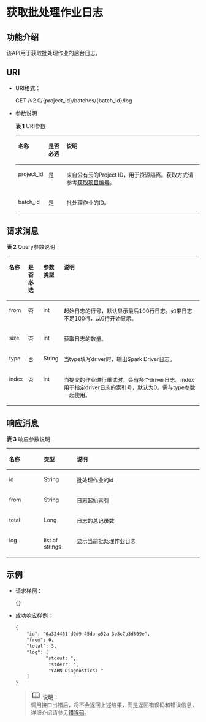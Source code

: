 # 获取批处理作业日志<a name="dli_02_0128"></a>

## 功能介绍<a name="zh-cn_topic_0103345066_zh-cn_topic_0102902523_s1f0e4fd3d502405199f36f78e68721aa"></a>

该API用于获取批处理作业的后台日志。

## URI<a name="zh-cn_topic_0103345066_zh-cn_topic_0102902523_s9e1b8ec5b57c422a942b19835da7d66e"></a>

-   URI格式：

    GET /v2.0/\{project\_id\}/batches/\{batch\_id\}/log

-   参数说明

    **表 1**  URI参数

    <a name="zh-cn_topic_0103345066_zh-cn_topic_0102902523_zh-cn_topic_0069077803_table60779388"></a>
    <table><thead align="left"><tr id="zh-cn_topic_0103345066_zh-cn_topic_0102902523_zh-cn_topic_0069077803_row61411666"><th class="cellrowborder" valign="top" width="14.000000000000002%" id="mcps1.2.4.1.1"><p id="zh-cn_topic_0103345066_zh-cn_topic_0102902523_a420a62a594f9410eaea229ffc8037a61"><a name="zh-cn_topic_0103345066_zh-cn_topic_0102902523_a420a62a594f9410eaea229ffc8037a61"></a><a name="zh-cn_topic_0103345066_zh-cn_topic_0102902523_a420a62a594f9410eaea229ffc8037a61"></a>名称</p>
    </th>
    <th class="cellrowborder" valign="top" width="10%" id="mcps1.2.4.1.2"><p id="zh-cn_topic_0103345066_zh-cn_topic_0102902523_zh-cn_topic_0069077803_p873025824211"><a name="zh-cn_topic_0103345066_zh-cn_topic_0102902523_zh-cn_topic_0069077803_p873025824211"></a><a name="zh-cn_topic_0103345066_zh-cn_topic_0102902523_zh-cn_topic_0069077803_p873025824211"></a>是否必选</p>
    </th>
    <th class="cellrowborder" valign="top" width="76%" id="mcps1.2.4.1.3"><p id="zh-cn_topic_0103345066_zh-cn_topic_0102902523_a692d3cd97b464aed90ba6d841900a4a5"><a name="zh-cn_topic_0103345066_zh-cn_topic_0102902523_a692d3cd97b464aed90ba6d841900a4a5"></a><a name="zh-cn_topic_0103345066_zh-cn_topic_0102902523_a692d3cd97b464aed90ba6d841900a4a5"></a>说明</p>
    </th>
    </tr>
    </thead>
    <tbody><tr id="zh-cn_topic_0103345066_zh-cn_topic_0102902523_zh-cn_topic_0069077803_row48589216"><td class="cellrowborder" valign="top" width="14.000000000000002%" headers="mcps1.2.4.1.1 "><p id="zh-cn_topic_0103345066_zh-cn_topic_0102902523_zh-cn_topic_0069077803_p43412436"><a name="zh-cn_topic_0103345066_zh-cn_topic_0102902523_zh-cn_topic_0069077803_p43412436"></a><a name="zh-cn_topic_0103345066_zh-cn_topic_0102902523_zh-cn_topic_0069077803_p43412436"></a>project_id</p>
    </td>
    <td class="cellrowborder" valign="top" width="10%" headers="mcps1.2.4.1.2 "><p id="zh-cn_topic_0103345066_zh-cn_topic_0102902523_zh-cn_topic_0069077803_p26746391"><a name="zh-cn_topic_0103345066_zh-cn_topic_0102902523_zh-cn_topic_0069077803_p26746391"></a><a name="zh-cn_topic_0103345066_zh-cn_topic_0102902523_zh-cn_topic_0069077803_p26746391"></a>是</p>
    </td>
    <td class="cellrowborder" valign="top" width="76%" headers="mcps1.2.4.1.3 "><p id="zh-cn_topic_0103345066_zh-cn_topic_0102902523_zh-cn_topic_0069077803_p18974100"><a name="zh-cn_topic_0103345066_zh-cn_topic_0102902523_zh-cn_topic_0069077803_p18974100"></a><a name="zh-cn_topic_0103345066_zh-cn_topic_0102902523_zh-cn_topic_0069077803_p18974100"></a>来自公有云的Project ID，用于资源隔离。获取方式请参考<a href="获取项目编号.md">获取项目编号</a>。</p>
    </td>
    </tr>
    <tr id="zh-cn_topic_0103345066_row40002247161527"><td class="cellrowborder" valign="top" width="14.000000000000002%" headers="mcps1.2.4.1.1 "><p id="zh-cn_topic_0103345066_p11474470161527"><a name="zh-cn_topic_0103345066_p11474470161527"></a><a name="zh-cn_topic_0103345066_p11474470161527"></a>batch_id</p>
    </td>
    <td class="cellrowborder" valign="top" width="10%" headers="mcps1.2.4.1.2 "><p id="zh-cn_topic_0103345066_p57016873161527"><a name="zh-cn_topic_0103345066_p57016873161527"></a><a name="zh-cn_topic_0103345066_p57016873161527"></a>是</p>
    </td>
    <td class="cellrowborder" valign="top" width="76%" headers="mcps1.2.4.1.3 "><p id="zh-cn_topic_0103345066_p54964009161527"><a name="zh-cn_topic_0103345066_p54964009161527"></a><a name="zh-cn_topic_0103345066_p54964009161527"></a>批处理作业的ID。</p>
    </td>
    </tr>
    </tbody>
    </table>


## 请求消息<a name="zh-cn_topic_0103345066_zh-cn_topic_0102902523_section20458182103"></a>

**表 2**  Query参数说明

<a name="zh-cn_topic_0103345066_zh-cn_topic_0102902523_table1944164663513"></a>
<table><thead align="left"><tr id="zh-cn_topic_0103345066_zh-cn_topic_0102902523_row29441446113518"><th class="cellrowborder" valign="top" width="8%" id="mcps1.2.5.1.1"><p id="zh-cn_topic_0103345066_zh-cn_topic_0102902523_p1935161415364"><a name="zh-cn_topic_0103345066_zh-cn_topic_0102902523_p1935161415364"></a><a name="zh-cn_topic_0103345066_zh-cn_topic_0102902523_p1935161415364"></a>名称</p>
</th>
<th class="cellrowborder" valign="top" width="8%" id="mcps1.2.5.1.2"><p id="zh-cn_topic_0103345066_zh-cn_topic_0102902523_p1036131419366"><a name="zh-cn_topic_0103345066_zh-cn_topic_0102902523_p1036131419366"></a><a name="zh-cn_topic_0103345066_zh-cn_topic_0102902523_p1036131419366"></a>是否必选</p>
</th>
<th class="cellrowborder" valign="top" width="9%" id="mcps1.2.5.1.3"><p id="zh-cn_topic_0103345066_zh-cn_topic_0102902523_p17381114123617"><a name="zh-cn_topic_0103345066_zh-cn_topic_0102902523_p17381114123617"></a><a name="zh-cn_topic_0103345066_zh-cn_topic_0102902523_p17381114123617"></a>参数类型</p>
</th>
<th class="cellrowborder" valign="top" width="75%" id="mcps1.2.5.1.4"><p id="zh-cn_topic_0103345066_zh-cn_topic_0102902523_p1340121413614"><a name="zh-cn_topic_0103345066_zh-cn_topic_0102902523_p1340121413614"></a><a name="zh-cn_topic_0103345066_zh-cn_topic_0102902523_p1340121413614"></a>说明</p>
</th>
</tr>
</thead>
<tbody><tr id="zh-cn_topic_0103345066_row53252829155831"><td class="cellrowborder" valign="top" width="8%" headers="mcps1.2.5.1.1 "><p id="zh-cn_topic_0103345066_p46898331155831"><a name="zh-cn_topic_0103345066_p46898331155831"></a><a name="zh-cn_topic_0103345066_p46898331155831"></a>from</p>
</td>
<td class="cellrowborder" valign="top" width="8%" headers="mcps1.2.5.1.2 "><p id="zh-cn_topic_0103345066_p40668489155831"><a name="zh-cn_topic_0103345066_p40668489155831"></a><a name="zh-cn_topic_0103345066_p40668489155831"></a>否</p>
</td>
<td class="cellrowborder" valign="top" width="9%" headers="mcps1.2.5.1.3 "><p id="zh-cn_topic_0103345066_p5813287155831"><a name="zh-cn_topic_0103345066_p5813287155831"></a><a name="zh-cn_topic_0103345066_p5813287155831"></a>int</p>
</td>
<td class="cellrowborder" valign="top" width="75%" headers="mcps1.2.5.1.4 "><p id="zh-cn_topic_0103345066_p17904268162446"><a name="zh-cn_topic_0103345066_p17904268162446"></a><a name="zh-cn_topic_0103345066_p17904268162446"></a>起始日志的行号，默认显示最后100行日志。如果日志不足100行，从0行开始显示。</p>
</td>
</tr>
<tr id="zh-cn_topic_0103345066_row13373521155831"><td class="cellrowborder" valign="top" width="8%" headers="mcps1.2.5.1.1 "><p id="zh-cn_topic_0103345066_p6949431155831"><a name="zh-cn_topic_0103345066_p6949431155831"></a><a name="zh-cn_topic_0103345066_p6949431155831"></a>size</p>
</td>
<td class="cellrowborder" valign="top" width="8%" headers="mcps1.2.5.1.2 "><p id="zh-cn_topic_0103345066_p26033042155831"><a name="zh-cn_topic_0103345066_p26033042155831"></a><a name="zh-cn_topic_0103345066_p26033042155831"></a>否</p>
</td>
<td class="cellrowborder" valign="top" width="9%" headers="mcps1.2.5.1.3 "><p id="zh-cn_topic_0103345066_p28301633155831"><a name="zh-cn_topic_0103345066_p28301633155831"></a><a name="zh-cn_topic_0103345066_p28301633155831"></a>int</p>
</td>
<td class="cellrowborder" valign="top" width="75%" headers="mcps1.2.5.1.4 "><p id="zh-cn_topic_0103345066_p64252615162455"><a name="zh-cn_topic_0103345066_p64252615162455"></a><a name="zh-cn_topic_0103345066_p64252615162455"></a>获取日志的数量。</p>
</td>
</tr>
<tr id="row20634150143618"><td class="cellrowborder" valign="top" width="8%" headers="mcps1.2.5.1.1 "><p id="p1963555011368"><a name="p1963555011368"></a><a name="p1963555011368"></a>type</p>
</td>
<td class="cellrowborder" valign="top" width="8%" headers="mcps1.2.5.1.2 "><p id="p126351250133611"><a name="p126351250133611"></a><a name="p126351250133611"></a>否</p>
</td>
<td class="cellrowborder" valign="top" width="9%" headers="mcps1.2.5.1.3 "><p id="p76351550183617"><a name="p76351550183617"></a><a name="p76351550183617"></a>String</p>
</td>
<td class="cellrowborder" valign="top" width="75%" headers="mcps1.2.5.1.4 "><p id="p13636750103616"><a name="p13636750103616"></a><a name="p13636750103616"></a>当type填写driver时，输出Spark Driver日志。</p>
</td>
</tr>
<tr id="row4823049113716"><td class="cellrowborder" valign="top" width="8%" headers="mcps1.2.5.1.1 "><p id="p15823184912379"><a name="p15823184912379"></a><a name="p15823184912379"></a>index</p>
</td>
<td class="cellrowborder" valign="top" width="8%" headers="mcps1.2.5.1.2 "><p id="p2823349183712"><a name="p2823349183712"></a><a name="p2823349183712"></a>否</p>
</td>
<td class="cellrowborder" valign="top" width="9%" headers="mcps1.2.5.1.3 "><p id="p582314913716"><a name="p582314913716"></a><a name="p582314913716"></a>int</p>
</td>
<td class="cellrowborder" valign="top" width="75%" headers="mcps1.2.5.1.4 "><p id="p68237495374"><a name="p68237495374"></a><a name="p68237495374"></a>当提交的作业进行重试时，会有多个driver日志。index用于指定driver日志的索引号，默认为0。需与type参数一起使用。</p>
</td>
</tr>
</tbody>
</table>

## 响应消息<a name="zh-cn_topic_0103345066_zh-cn_topic_0102902523_sd1ecb66580054b2ea403be8b2272a2c7"></a>

**表 3**  响应参数说明

<a name="zh-cn_topic_0103345066_zh-cn_topic_0102902523_table1391425172812"></a>
<table><thead align="left"><tr id="zh-cn_topic_0103345066_zh-cn_topic_0102902523_row239272520282"><th class="cellrowborder" valign="top" width="18%" id="mcps1.2.4.1.1"><p id="zh-cn_topic_0103345066_zh-cn_topic_0102902523_p73934250283"><a name="zh-cn_topic_0103345066_zh-cn_topic_0102902523_p73934250283"></a><a name="zh-cn_topic_0103345066_zh-cn_topic_0102902523_p73934250283"></a>名称</p>
</th>
<th class="cellrowborder" valign="top" width="17%" id="mcps1.2.4.1.2"><p id="zh-cn_topic_0103345066_zh-cn_topic_0102902523_p93931525182819"><a name="zh-cn_topic_0103345066_zh-cn_topic_0102902523_p93931525182819"></a><a name="zh-cn_topic_0103345066_zh-cn_topic_0102902523_p93931525182819"></a>类型</p>
</th>
<th class="cellrowborder" valign="top" width="65%" id="mcps1.2.4.1.3"><p id="zh-cn_topic_0103345066_zh-cn_topic_0102902523_p339412542814"><a name="zh-cn_topic_0103345066_zh-cn_topic_0102902523_p339412542814"></a><a name="zh-cn_topic_0103345066_zh-cn_topic_0102902523_p339412542814"></a>说明</p>
</th>
</tr>
</thead>
<tbody><tr id="zh-cn_topic_0103345066_row63379595162513"><td class="cellrowborder" valign="top" width="18%" headers="mcps1.2.4.1.1 "><p id="zh-cn_topic_0103345066_p50256728162513"><a name="zh-cn_topic_0103345066_p50256728162513"></a><a name="zh-cn_topic_0103345066_p50256728162513"></a>id</p>
</td>
<td class="cellrowborder" valign="top" width="17%" headers="mcps1.2.4.1.2 "><p id="zh-cn_topic_0103345066_p44263180162513"><a name="zh-cn_topic_0103345066_p44263180162513"></a><a name="zh-cn_topic_0103345066_p44263180162513"></a>String</p>
</td>
<td class="cellrowborder" valign="top" width="65%" headers="mcps1.2.4.1.3 "><p id="zh-cn_topic_0103345066_p28547791162513"><a name="zh-cn_topic_0103345066_p28547791162513"></a><a name="zh-cn_topic_0103345066_p28547791162513"></a>批处理作业的id</p>
</td>
</tr>
<tr id="zh-cn_topic_0103345066_row66694500162513"><td class="cellrowborder" valign="top" width="18%" headers="mcps1.2.4.1.1 "><p id="zh-cn_topic_0103345066_p7592495162513"><a name="zh-cn_topic_0103345066_p7592495162513"></a><a name="zh-cn_topic_0103345066_p7592495162513"></a>from</p>
</td>
<td class="cellrowborder" valign="top" width="17%" headers="mcps1.2.4.1.2 "><p id="zh-cn_topic_0103345066_p11012339162513"><a name="zh-cn_topic_0103345066_p11012339162513"></a><a name="zh-cn_topic_0103345066_p11012339162513"></a>String</p>
</td>
<td class="cellrowborder" valign="top" width="65%" headers="mcps1.2.4.1.3 "><p id="zh-cn_topic_0103345066_p19584260162513"><a name="zh-cn_topic_0103345066_p19584260162513"></a><a name="zh-cn_topic_0103345066_p19584260162513"></a>日志起始索引</p>
</td>
</tr>
<tr id="zh-cn_topic_0103345066_row59606283162513"><td class="cellrowborder" valign="top" width="18%" headers="mcps1.2.4.1.1 "><p id="zh-cn_topic_0103345066_p49846418162513"><a name="zh-cn_topic_0103345066_p49846418162513"></a><a name="zh-cn_topic_0103345066_p49846418162513"></a>total</p>
</td>
<td class="cellrowborder" valign="top" width="17%" headers="mcps1.2.4.1.2 "><p id="zh-cn_topic_0103345066_p11028097162513"><a name="zh-cn_topic_0103345066_p11028097162513"></a><a name="zh-cn_topic_0103345066_p11028097162513"></a>Long</p>
</td>
<td class="cellrowborder" valign="top" width="65%" headers="mcps1.2.4.1.3 "><p id="zh-cn_topic_0103345066_p20860697162513"><a name="zh-cn_topic_0103345066_p20860697162513"></a><a name="zh-cn_topic_0103345066_p20860697162513"></a>日志的总记录数</p>
</td>
</tr>
<tr id="zh-cn_topic_0103345066_row28992541162513"><td class="cellrowborder" valign="top" width="18%" headers="mcps1.2.4.1.1 "><p id="zh-cn_topic_0103345066_p40845066162513"><a name="zh-cn_topic_0103345066_p40845066162513"></a><a name="zh-cn_topic_0103345066_p40845066162513"></a>log</p>
</td>
<td class="cellrowborder" valign="top" width="17%" headers="mcps1.2.4.1.2 "><p id="zh-cn_topic_0103345066_p20116078162513"><a name="zh-cn_topic_0103345066_p20116078162513"></a><a name="zh-cn_topic_0103345066_p20116078162513"></a>list of strings</p>
</td>
<td class="cellrowborder" valign="top" width="65%" headers="mcps1.2.4.1.3 "><p id="zh-cn_topic_0103345066_p18789622162513"><a name="zh-cn_topic_0103345066_p18789622162513"></a><a name="zh-cn_topic_0103345066_p18789622162513"></a>显示当前批处理作业日志</p>
</td>
</tr>
</tbody>
</table>

## 示例<a name="zh-cn_topic_0103345066_zh-cn_topic_0102902523_section17446171164041"></a>

-   请求样例：

    ```
    {}
    ```

-   成功响应样例：

    ```
    {
        "id": "0a324461-d9d9-45da-a52a-3b3c7a3d809e",
        "from": 0,
        "total": 3,
        "log": [
               "stdout: ",
                "stderr: ",
                "YARN Diagnostics: "
        ]
    }
    ```

    >![](public_sys-resources/icon-note.gif) **说明：**   
    >调用接口出错后，将不会返回上述结果，而是返回错误码和错误信息，详细介绍请参见[错误码](错误码.md)。  


